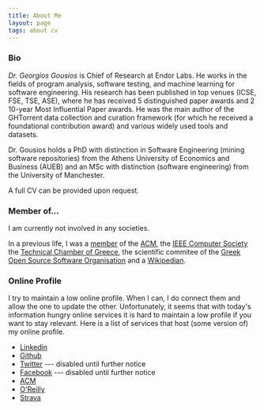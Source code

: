 ```yaml
---
title: About Me
layout: page
tags: about cv
---
```


### Bio

*Dr. Georgios Gousios* is Chief of Research at Endor Labs.
He works in the fields of program analysis, software testing, and
machine learning for software engineering. His research has been published in top venues
(ICSE, FSE, TSE, ASE), where he has received 5 distinguished paper awards and
2 10-year Most Influential Paper awards. He was the main author of the GHTorrent data
collection and curation framework (for which he received a foundational contribution award)
and various widely used tools and datasets.

Dr. Gousios holds a PhD with distinction in Software Engineering (mining software repositories)
from the Athens University of Economics and Business (AUEB) and an MSc with distinction
(software engineering) from the University of Manchester.

A full CV can be provided upon request.

### Member of...

I am currently not involved in any societies.

In a previous life, I was a
[member](https://dl.acm.org/profile/81351592431) of the [ACM](http://www.acm.org),
the [IEEE Computer Society](http://www.computer.org)
the [Technical Chamber of Greece](http://www.tee.gr),
the scientific commitee of the [Greek Open Source Software Organisation](http://ellak.gr/)
and a [Wikipedian](http://en.wikipedia.org/wiki/User:Gousiosg).

### Online Profile

I try to maintain a low online profile. When I can, I do connect
them and allow the one to update the other. Unfortunately, it seems
that with today's information hungry online services it is hard to
maintain a low profile if you want to stay relevant. Here is a list of
services that host (some version of) my online profile.

* [Linkedin](https://www.linkedin.com/in/gousiosg/)
* [Github](https://github.com/gousiosg)
* [Twitter](http://twitter.com/gousiosg) --- disabled until further notice
* [Facebook](http://www.facebook.com/gousiosg) --- disabled until further notice
* [ACM](http://portal.acm.org/author_page.cfm?id=81351592431)
* [O'Reilly](http://www.oreillynet.com/pub/au/3473)
* [Strava](https://www.strava.com/athletes/14122138)
